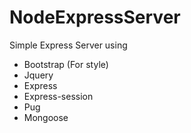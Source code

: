 # NodeExpressServer
Simple Express Server using
- Bootstrap (For style)
- Jquery
- Express
- Express-session
- Pug
- Mongoose
